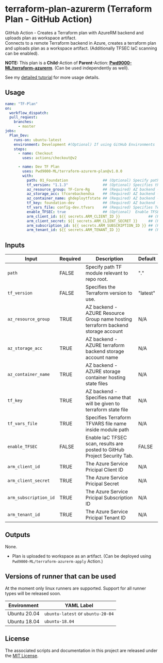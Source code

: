 # terraform-plan-azurerm (Terraform Plan - GitHub Action)
GitHub Action - Creates a Terraform plan with AzureRM backend and uploads plan as workspace artifact.  
Connects to a remote Terraform backend in Azure, creates a terraform plan and uploads plan as a workspace artifact. (Additionally TFSEC IaC scanning can be enabled).  

**NOTE:** This plan is a **Child**-Action of **Parent**-Action: **[Pwd9000-ML/terraform-azurerm]()**. (Can be used independently as well).  

See my [detailed tutorial]() for more usage details.  
## Usage

```yaml
name: "TF-Plan"
on:
  workflow_dispatch:
  pull_request:
    branches:
      - master
jobs:
  Plan_Dev:
    runs-on: ubuntu-latest
    environment: Development #(Optional) If using GitHub Environments      
    steps:
      - name: Checkout
        uses: actions/checkout@v2

      - name: Dev TF Plan
        uses: Pwd9000-ML/terraform-azurerm-plan@v1.0.0
        with:
          path: 01_Foundation                ## (Optional) Specify path TF module relevant to repo root. Default="."
          tf_version: "1.1.3"                ## (Optional) Specifies the Terraform version to use. Default="latest"
          az_resource_group: TF-Core-Rg      ## (Required) AZ backend - AZURE Resource Group hosting terraform backend storage acc 
          az_storage_acc: tfcorebackendsa    ## (Required) AZ backend - AZURE terraform backend storage acc 
          az_container_name: ghdeploytfstate ## (Required) AZ backend - AZURE storage container hosting state files 
          tf_key: foundation-dev             ## (Required) AZ backend - Specifies name that will be given to terraform state file 
          tf_vars_file: config-dev.tfvars    ## (Required) Specifies Terraform TFVARS file name inside module path
          enable_TFSEC: true                 ## (Optional)  Enable TFSEC IaC scans
          arm_client_id: ${{ secrets.ARM_CLIENT_ID }}             ## (Required) ARM Client ID 
          arm_client_secret: ${{ secrets.ARM_CLIENT_SECRET }}     ## (Required)ARM Client Secret
          arm_subscription_id: ${{ secrets.ARM_SUBSCRIPTION_ID }} ## (Required) ARM Subscription ID
          arm_tenant_id: ${{ secrets.ARM_TENANT_ID }}             ## (Required) ARM Tenant ID
```

## Inputs

| Input | Required |Description |Default |
| ----- | -------- | ---------- | ------ |
| `path` | FALSE | Specify path TF module relevant to repo root. | "." |
| `tf_version` | FALSE | Specifies the Terraform version to use. | "latest" |
| `az_resource_group` | TRUE | AZ backend - AZURE Resource Group name hosting terraform backend storage account | N/A |
| `az_storage_acc` | TRUE | AZ backend - AZURE terraform backend storage account name | N/A |
| `az_container_name` | TRUE | AZ backend - AZURE storage container hosting state files  | N/A |
| `tf_key` | TRUE | AZ backend - Specifies name that will be given to terraform state file | N/A |
| `tf_vars_file` | TRUE | Specifies Terraform TFVARS file name inside module path | N/A |
| `enable_TFSEC` | FALSE | Enable IaC TFSEC scan, results are posted to GitHub Project Security Tab. | FALSE |
| `arm_client_id` | TRUE | The Azure Service Pricipal Client ID | N/A |
| `arm_client_secret` | TRUE | The Azure Service Pricipal Secret | N/A |
| `arm_subscription_id` | TRUE | The Azure Service Pricipal Subscription ID | N/A |
| `arm_tenant_id` | TRUE | The Azure Service Pricipal Tenant ID | N/A |

## Outputs

None.  

* Plan is uploaded to workspace as an artifact. (Can be deployed using `Pwd9000-ML/terraform-azurerm-apply` Action.)

## Versions of runner that can be used

At the moment only linux runners are supported. Support for all runner types will be released soon.

| Environment | YAML Label |
| --------------------|---------------------|
| Ubuntu 20.04 | `ubuntu-latest` or `ubuntu-20-04` |
| Ubuntu 18.04 | `ubuntu-18.04` |

## License

The associated scripts and documentation in this project are released under the [MIT License](LICENSE).
